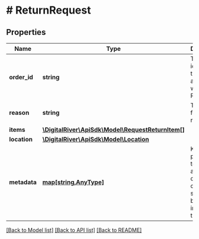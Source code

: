 # # ReturnRequest

## Properties

Name | Type | Description | Notes
------------ | ------------- | ------------- | -------------
**order_id** | **string** | The unique identifier of the Order associated with the Return. | 
**reason** | **string** | The reason for the return. | [optional] 
**items** | [**\DigitalRiver\ApiSdk\Model\RequestReturnItem[]**](RequestReturnItem.md) |  | 
**location** | [**\DigitalRiver\ApiSdk\Model\Location**](Location.md) |  | [optional] 
**metadata** | [**map[string,AnyType]**](AnyType.md) | Key-value pairs used to store additional data. Value can be string, boolean or integer types. | [optional] 

[[Back to Model list]](../../README.md#documentation-for-models) [[Back to API list]](../../README.md#documentation-for-api-endpoints) [[Back to README]](../../README.md)


